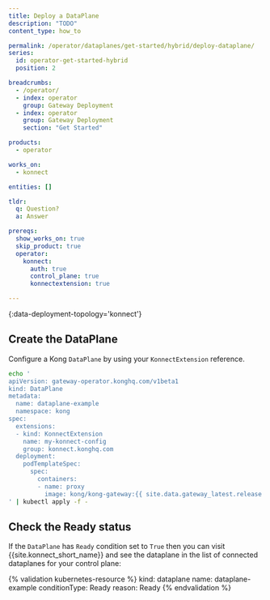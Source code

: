 ```yaml
---
title: Deploy a DataPlane
description: "TODO"
content_type: how_to

permalink: /operator/dataplanes/get-started/hybrid/deploy-dataplane/
series:
  id: operator-get-started-hybrid
  position: 2

breadcrumbs:
  - /operator/
  - index: operator
    group: Gateway Deployment
  - index: operator
    group: Gateway Deployment
    section: "Get Started"

products:
  - operator

works_on:
  - konnect

entities: []

tldr:
  q: Question?
  a: Answer

prereqs:
  show_works_on: true
  skip_product: true
  operator:
    konnect:
      auth: true
      control_plane: true
      konnectextension: true

---
```


{:data-deployment-topology='konnect'}
## Create the DataPlane

Configure a Kong `DataPlane` by using your `KonnectExtension` reference.

```bash
echo '
apiVersion: gateway-operator.konghq.com/v1beta1
kind: DataPlane
metadata:
  name: dataplane-example
  namespace: kong
spec:
  extensions:
  - kind: KonnectExtension
    name: my-konnect-config
    group: konnect.konghq.com
  deployment:
    podTemplateSpec:
      spec:
        containers:
        - name: proxy
          image: kong/kong-gateway:{{ site.data.gateway_latest.release }}
' | kubectl apply -f -
```

## Check the Ready status

If the `DataPlane` has `Ready` condition set to `True` then you can visit {{site.konnect_short_name}} and see the dataplane in the list of connected dataplanes for your control plane:

<!-- vale off -->
{% validation kubernetes-resource %}
kind: dataplane
name: dataplane-example
conditionType: Ready
reason: Ready
{% endvalidation %}
<!-- vale on -->
